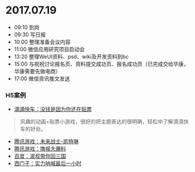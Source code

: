 # 2017.07.19

- 09:10 到岗
- 09:30 写日报
- 10:00 整理准备会议内容
- 11:00 微信应用研究项目启动会
- 13:20 整理WeUI资料、psd、wiki及开发资料到bc
- 15:00 与祝祝讨论报名页、资料提交成功页、报名成功页（已完成交给华康，华康需要先做电商）
- 17:00 微信资讯推文发送
### H5案例

- [滴滴快车：没钱是因为你还在贴票 ](http://www.h5case.com.cn/case/didi/2/?from=groupmessage&isappinstalled=0)
> 风趣的动画+贴票小游戏，很好的把主题表达的很明确，轻松中了解滴滴快车的好处。
- [腾讯游戏：未来战士-凯特琳](http://lol.qq.com/m/act/a20170523caitlyn/index.html)
- [腾讯游戏：撸报大爆料](http://lol.qq.com/m/act/a20170530demacia/index.html)
- [百度：波叔带你回三国](https://broccoli.uc.cn/video/apps/armyinteractshow2017/routes/index?uc_param_str=dsdnfrpfbivesscpgimibtbmnijblauputogpintnwkt&uc_biz_str=S%3Acustom%7CC%3Atitlebar_hover_2&__sd=1tsrvoj0l_63c4nejz40_19xtfdel_1wud70&entry=wechatshare&origin=)
- [西门子：实力呐喊最后一小时](http://www.wechat.siemens.com.cn/external/cjd2/index.php?token=7f53d7a9f75a2fa53924c7bbe4b2191c&openid=oMC_Gju8p3RGAcQ0R0j7HfWtBnAM&nickname=yiqun&headimgurl=http://wx.qlogo.cn/mmhead/WPcSJiax7BC7o6sMWZjEedUQn4ZibNEuXyVYbjq7Q9TicM/0&sex=1&province=&city=&country=%E4%B8%AD%E5%9B%BD&unionid=onRFtwAYX1Ps8THkBIqgd5ygjMR4)



  